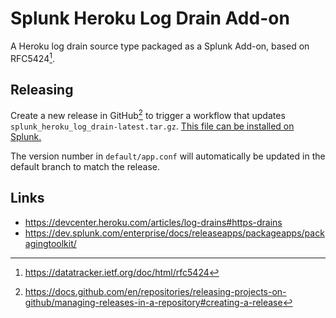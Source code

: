 # Splunk Heroku Log Drain Add-on

A Heroku log drain source type packaged as a Splunk Add-on, based on RFC5424[^1].

## Releasing

Create a new release in GitHub[^2] to trigger a workflow that updates `splunk_heroku_log_drain-latest.tar.gz`. [This file can be installed on Splunk.](https://docs.splunk.com/Documentation/SplunkCloud/latest/Admin/PrivateApps)

The version number in `default/app.conf` will automatically be updated in the default branch to match the release.

## Links

* https://devcenter.heroku.com/articles/log-drains#https-drains
* https://dev.splunk.com/enterprise/docs/releaseapps/packageapps/packagingtoolkit/

[^1]: https://datatracker.ietf.org/doc/html/rfc5424
[^2]: https://docs.github.com/en/repositories/releasing-projects-on-github/managing-releases-in-a-repository#creating-a-release
